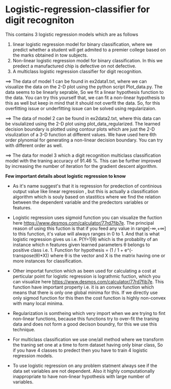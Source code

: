 # Logistic-regression-classifier for digit recogniton
This contains 3 logistic regression models which are as follows
1) linear logistic regression model for binary classification, where we predict whether a student will get admited to a premier college based on the marks obtained in tow subjects.
2) Non-linear logistic regression model for binary classification. In this we predect a manufactured chip is defective on not defective.
3) A multiclass logistic regression classifier for digit recognition.

==> The data of model 1 can be found in ex2data1.txt, where we can visualize the data on the 2-D plot using the python script Plot_data.py. The data seems to be linearly seprable, So we fit a linear hypothesis function to the data. You can try this yourself that, we can fit a non-linear hypothesis to this as well but keep in mind that it should not overfit the data. So, for this overfitting issue or underfitting issue can be solved using regularizaion.


==> The data of model 2 can be found in ex2data2.txt, where this data can be visulalized using the 2-D plot using plot_data_regularized. The learned decision boundary is plotted using contour plots which are just the 2-D visulization of a 3-D function at different values. We have used here 6th order plynomial for generating a non-linear decision boundary. You can try with different order as well. 

==> The data for model 3 which a digit recognition multiclass classification model with the traning accuracy of 91.46 %. This can be further improved by increasing the number of iteration for the gradient descent algorithm.


****Few important details about logistic regression to know****
- As it's name suggest's that it is regression for predection of continious output value like linear regression , but this is actually a classification algorithm which is souly based on stastitics where we find the relation between the dependent variable and the predectors variables or features.

- Logistic regression uses sigmoid function you can visualize the fuction here https://www.desmos.com/calculator/77rd7fib7e. The principal reason of using this fuction is that if you feed any value in range[-∞,+∞] to this function, it's value will always ranges in 0 to 1. And that is what logistic regression gives us i.e. P(Y=1|θ) which is the probablity of an instance which n features given learned parameters θ belongs to positive class i.e. 1.
Function for hypothesis = (1 / 1 + e^(-transpose(θ)*X)) where θ is the vector and X is the matrix having one or more instances for classification.

- Other importat function which as been used for calculating a cost at perticular point for logistic regression is lograthmic fuction, which you can visualize here https://www.desmos.com/calculator/77rd7fib7e. This function have important property i.e. it is an convex function which means that there is only one global minima for this. If we directly use only sigmod function for this then the cost function is highly non-convex with many local minima.

- Regularization is somtheing which very import when we are trying to fint non-linear functions, because this functions try to over-fit the traning data and does not form a good decison boundry, for this we use this technique. 

- For multiclass classification we use one/all method where we transform the traning set one at a time to form dataset having only binar class, So if you have 4 classes to predect then you have to train 4 logistic regression models. 

- To use logistic regression on any problem statment always see if the data set variables are not dependent. Also it highly computationally inappropriate to have non-linear hypothesis with large number of variables. 
